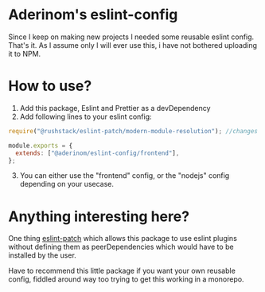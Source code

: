 # Aderinom's eslint-config

Since I keep on making new projects I needed some reusable eslint config. That's it.
As I assume only I will ever use this, i have not bothered uploading it to NPM.


# How to use?

1. Add this package, Eslint and Prettier as a devDependency
2. Add following lines to your eslint config:
```javascript
require("@rushstack/eslint-patch/modern-module-resolution"); //changes eslint's packet resolution to allow a monorepo setup

module.exports = {
  extends: ["@aderinom/eslint-config/frontend"],
};
```

3. You can either use the "frontend" config, or the "nodejs" config depending on your usecase.

# Anything interesting here? 

One thing [eslint-patch](https://www.npmjs.com/package/@rushstack/eslint-patch#rushstackeslint-patch) which allows this package to use eslint plugins without defining them as peerDependencies which would have to be installed by the user. 

Have to recommend this little package if you want your own reusable config, fiddled around way too trying to get this working in a monorepo. 